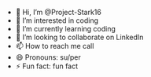 - 👋 Hi, I’m @Project-Stark16
- 👀 I’m interested in coding
- 🌱 I’m currently learning coding
- 💞️ I’m looking to collaborate on LinkedIn 
- 📫 How to reach me call
- 😄 Pronouns: su/per
- ⚡ Fun fact: fun fact

<!---
Project-Stark16/Project-Stark16 is a ✨ special ✨ repository because its `README.md` (this file) appears on your GitHub profile.
You can click the Preview link to take a look at your changes.
--->
